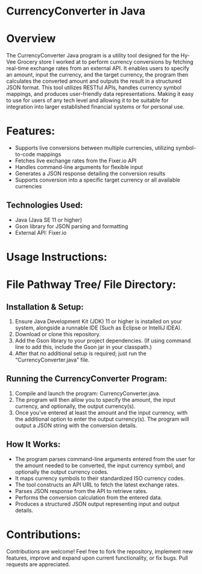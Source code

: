 # CurrencyConverter in Java

# Overview

The CurrencyConverter Java program is a utility tool designed for the Hy-Vee Grocery store I worked at to perform currency conversions by fetching real-time exchange rates from an external API. It enables users to specify an amount, input the currency, and the target currency, the program then calculates the converted amount and outputs the result in a structured JSON format. This tool utilizes RESTful APIs, handles currency symbol mappings, and produces user-friendly data representations. Making it easy to use for users of any tech level and allowing it to be suitable for integration into larger established financial systems or for personal use.

# Features:
- Supports live conversions between multiple currencies, utilizing symbol-to-code mappings
- Fetches live exchange rates from the Fixer.io API
- Handles command-line arguments for flexible input
- Generates a JSON response detailing the conversion results
- Supports conversion into a specific target currency or all available currencies

## Technologies Used:
- Java (Java SE 11 or higher)
- Gson library for JSON parsing and formatting
- External API: Fixer.io

# Usage Instructions:

# File Pathway Tree/ File Directory:

## Installation & Setup:
1.	Ensure Java Development Kit (JDK) 11 or higher is installed on your system, alongside a runnable IDE (Such as Eclipse or IntelliJ IDEA).
2.	Download or clone this repository.
3.	Add the Gson library to your project dependencies. (If using command line to add this, include the Gson jar in your classpath.)
4.	After that no additional setup is required; just run the “CurrencyConverter.java” file.

## Running the CurrencyConverter Program:
1.	Compile and launch the program: CurrencyConverter.java.
2.	The program will then allow you to specify the amount, the input currency, and optionally, the output currency(s).
3.	Once you’ve entered at least the amount and the input currency, with the additional option to enter the output currency(s). The program will output a JSON string with the conversion details.

## How It Works:
- The program parses command-line arguments entered from the user for the amount needed to be converted, the input currency symbol, and optionally the output currency codes.
- It maps currency symbols to their standardized ISO currency codes.
- The tool constructs an API URL to fetch the latest exchange rates.
- Parses JSON response from the API to retrieve rates.
- Performs the conversion calculation from the entered data.
- Produces a structured JSON output representing input and output details.

# Contributions:
Contributions are welcome! Feel free to fork the repository, implement new features, improve and expand upon current functionality, or fix bugs. Pull requests are appreciated.
